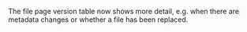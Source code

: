 The file page version table now shows more detail, e.g. when there are metadata changes or whether a file has been replaced. 